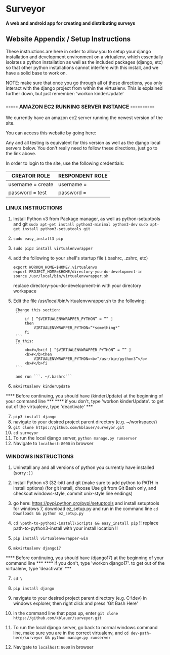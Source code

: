 <h1>Surveyor</h1>
<h4>A web and android app for creating and distributing surveys</h4>

<h2>Website Appendix / Setup Instructions</h2>

These instructions are here in order to allow you to setup your django installation and development environment on a virtualenv, which essentially isolates a python installation as well as the included packages (django, etc) so that other python installations cannot interfere with this install, and we have a solid base to work on.

NOTE: make sure that once you go through all of these directions, you only interact with the django project from within the virtualenv.  This is explained further down, but just remember: 'workon kinderUpdate'


<h3>----- AMAZON EC2 RUNNING SERVER INSTANCE ----------</h3>

We currently have an amazon ec2 server running the newest version of the site.  

You can access this website by going here: 

Any and all testing is equivalent for this version as well as the django local servers below.  You don't really need to follow these directions, just go to the link above.

In order to login to the site, use the following credentials:

|CREATOR ROLE       | RESPONDENT ROLE   |
|-------------------|-------------------|
|username = create  | username =        |
|password = test    | password =        |


<h3>LINUX INSTRUCTIONS </h3>

1. Install Python v3 from Package manager, as well as python-setuptools and git
	```sudo apt-get install python3-minimal python3-dev```
	```sudo apt-get install python3-setuptools git```
2. ```sudo easy_install3 pip```
3. ```sudo pip3 install virtualenvwrapper```
4.	add the following to your shell's startup file (.bashrc, .zshrc, etc)
    ```
	export WORKON_HOME=$HOME/.virtualenvs
	export PROJECT_HOME=$HOME/directory-you-do-development-in
	source /usr/local/bin/virtualenvwrapper.sh
	```
	replace directory-you-do-development-in with your directory workspace
	
5. Edit the file /usr/local/bin/virtualenvwrapper.sh to the following:

		Change this section:
		```
			if [ “$VIRTUALENVWRAPPER_PYTHON” = “” ]
			then
				VIRTUALENVWRAPPER_PYTHON=”*something*”
			fi
		```
		To this:
		```
			<b>#</b>if [ “$VIRTUALENVWRAPPER_PYTHON” = “” ]
			<b>#</b>then
				VIRTUALENVWRAPPER_PYTHON=<b>”/usr/bin/python3”</b>
			<b>#</b>fi
		```
		
		and run ```. ~/.bashrc```
	
6. ```mkvirtualenv kinderUpdate```

**** Before continuing, you should have (kinderUpdate) at the beginning of your command line ***
**** if you don't, type 'workon kinderUpdate'. to get out of the virtualenv, type 'deactivate' ***

7. ```pip3 install django```
8. navigate to your desired project parent directory (e.g. ~/workspace/)
9. ```git clone https://github.com/kblauer/surveyor.git```
10. ```cd surveyor```
11. To run the local django server, ```python manage.py runserver```
12. Navigate to ```localhost:8000``` in browser


<h3>  WINDOWS INSTRUCTIONS </h3>

1. Uninstall any and all versions of python you currently have installed (sorry :( )
2. Install Python v3 (32-bit) and git
	(make sure to add python to PATH in install options)
	(for git install, choose Use git from Git Bash only, and 
		checkout windows-style, commit unix-style line endings)
3. go here: https://pypi.python.org/pypi/setuptools and install setuptools
	for windows 7, download ez_setup.py and run in the command line ```cd Downloads && python ez_setup.py```

	
4. ```cd \path-to-python3-install\Scripts && easy_install pip```
		!! replace path-to-python3-install with your install location !!
		
5. ```pip install virtualenvwrapper-win```

6. ```mkvirtualenv django17```

**** Before continuing, you should have (django17) at the beginning of your command line ***
**** if you don't, type 'workon django17'. to get out of the virtualenv, type 'deactivate' ***

7. ```cd \```
8. ```pip install django```
9. navigate to your desired project parent directory (e.g. C:\dev\) in windows explorer, 
	then right click and press 'Git Bash Here'
10. in the command line that pops up, enter ```git clone https://github.com/kblauer/surveyor.git```

10. To run the local django server, go back to normal windows command line, make sure you are in the correct virtualenv, and 
	```cd dev-path-here/surveyor && python manage.py runserver```
11. Navigate to ```localhost:8000``` in browser


